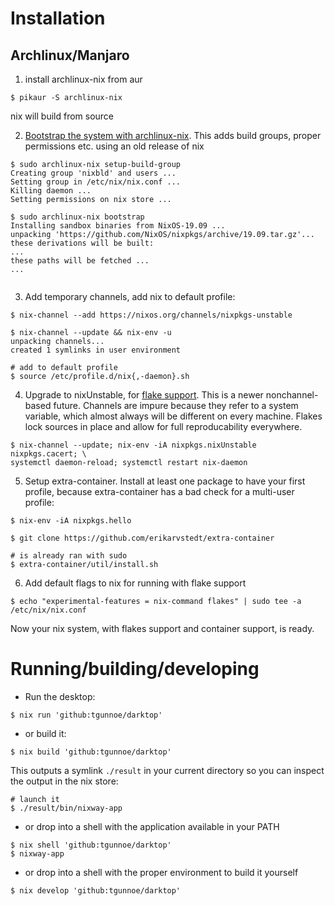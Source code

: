 # Installation

## Archlinux/Manjaro

1. install archlinux-nix from aur
```
$ pikaur -S archlinux-nix
```
nix will build from source

2. [Bootstrap the system with
   archlinux-nix](https://wiki.archlinux.org/index.php/Nix#Installation_using_archlinux-nix).
   This adds build groups, proper permissions etc. using an old release of nix
```
$ sudo archlinux-nix setup-build-group
Creating group 'nixbld' and users ...
Setting group in /etc/nix/nix.conf ...
Killing daemon ...
Setting permissions on nix store ...

$ sudo archlinux-nix bootstrap
Installing sandbox binaries from NixOS-19.09 ...
unpacking 'https://github.com/NixOS/nixpkgs/archive/19.09.tar.gz'...
these derivations will be built:
...
these paths will be fetched ...
...


```

3. Add temporary channels, add nix to default profile:
```
$ nix-channel --add https://nixos.org/channels/nixpkgs-unstable

$ nix-channel --update && nix-env -u
unpacking channels...
created 1 symlinks in user environment

# add to default profile
$ source /etc/profile.d/nix{,-daemon}.sh

```

4. Upgrade to nixUnstable, for [flake support](https://nixos.wiki/wiki/Flakes).
This is a newer nonchannel-based future. Channels are impure because they refer
to a system variable, which almost always will be different on every machine.
Flakes lock sources in place and allow for full reproducability everywhere.
```
$ nix-channel --update; nix-env -iA nixpkgs.nixUnstable nixpkgs.cacert; \
systemctl daemon-reload; systemctl restart nix-daemon

```

5. Setup extra-container. Install at least one package to have your first
   profile, because extra-container has a bad check for a multi-user profile:

```
$ nix-env -iA nixpkgs.hello

$ git clone https://github.com/erikarvstedt/extra-container

# is already ran with sudo
$ extra-container/util/install.sh
```

6. Add default flags to nix for running with flake support
```
$ echo "experimental-features = nix-command flakes" | sudo tee -a /etc/nix/nix.conf
```

Now your nix system, with flakes support and container support, is ready.

# Running/building/developing

- Run the desktop:
```
$ nix run 'github:tgunnoe/darktop'
```

- or build it:
```
$ nix build 'github:tgunnoe/darktop'
```
 This outputs a symlink `./result` in your current directory so you can inspect
 the output in the nix store:
```
# launch it
$ ./result/bin/nixway-app
```

- or drop into a shell with the application available in your PATH
```
$ nix shell 'github:tgunnoe/darktop'
$ nixway-app
```

- or drop into a shell with the proper environment to build it yourself
```
$ nix develop 'github:tgunnoe/darktop'

```
